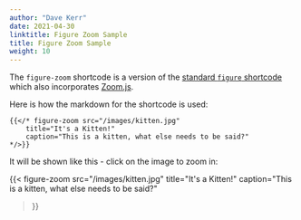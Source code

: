```yaml
---
author: "Dave Kerr"
date: 2021-04-30
linktitle: Figure Zoom Sample
title: Figure Zoom Sample
weight: 10
---
```


The `figure-zoom` shortcode is a version of the [standard `figure` shortcode](https://gohugo.io/content-management/shortcodes/#figure) which also incorporates [Zoom.js](https://github.com/fat/zoom.js/).

Here is how the markdown for the shortcode is used:

```
{{</* figure-zoom src="/images/kitten.jpg"
    title="It's a Kitten!"
    caption="This is a kitten, what else needs to be said?"
*/>}}
```

It will be shown like this - click on the image to zoom in:

{{< figure-zoom src="/images/kitten.jpg"
    title="It's a Kitten!"
    caption="This is a kitten, what else needs to be said?"
>}}
